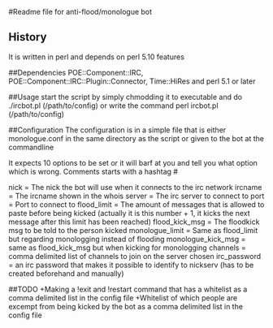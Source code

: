 #Readme file for anti-flood/monologue bot
## History
It is written in perl and depends on perl 5.10 features 

##Dependencies
POE::Component::IRC, POE::Component::IRC::Plugin::Connector, Time::HiRes and perl 5.1 or later

##Usage
start the script by simply chmodding it to executable and do ./ircbot.pl (/path/to/config) or write the command perl ircbot.pl (/path/to/config)

##Configuration
The configuration is in a simple file that is either monologue.conf in the same directory as the script or given to the bot at the commandline

It expects 10 options to be set or it will barf at you and tell you what option which is wrong. Comments starts with a hashtag #

nick = The nick the bot will use when it connects to the irc network
ircname = The ircname shown in the whois
server = The irc server to connect to
port = Port to connect to
flood_limit = The amount of messages that is allowed to paste before being kicked (actually it is this number + 1, it kicks the next message after this limit has been reached)
flood_kick_msg = The floodkick msg to be told to the person kicked
monologue_limit = Same as flood_limit but regarding monologging instead of flooding
monologue_kick_msg = same as flood_kick_msg but when kicking for monologging
channels = comma delimited list of channels to join on the server chosen
irc_password = an irc password that makes it possible to identify to nickserv (has to be created beforehand and manually)

##TODO
+Making a !exit and !restart command that has a whitelist as a comma delimited list in the config file
+Whitelist of which people are excempt from being kicked by the bot as a comma delimited list in the config file
